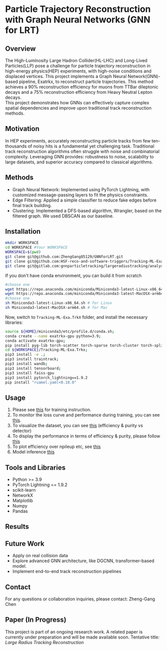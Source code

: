 # Particle Trajectory Reconstruction with Graph Neural Networks (GNN for LRT)
## Overview
The High-Luminosity Large Hadron Collider(HL-LHC) and Long-Lived Particles(LLP) pose a challenge for particle trajectory reconstruction in high-energy physics(HEP) experiments, with high-noise conditions and displaced vertices. This project implements a Graph Neural Network(GNN)- based pipeline, Exatrkx, to reconstruct particle trajectories. This method achieves a 90% reconstruction efficiency for muons from TTBar dileptonic decays and a 75% reconstruction efficiency from Heavy Neutral Lepton decays.  
This project demonstrates how GNNs can effectively capture complex spatial dependencies and improve upon traditional track reconstruction methods.

## Motivation
In HEP experiments, accurately reconstructing particle tracks from few ten-thousands of noisy hits is a fundamental yet challenging task. Traditional track reconstruction algorithms often struggle with noise and combinatorial complexity. Leveraging GNN provides: robustness to noise, scalability to large datasets, and superior accuracy compared to classical algorithms.

## Methods
* Graph Neural Network: Implemented using PyTorch Lightning, with customized message-passing layers to fit the physics constraints.
* Edge Filtering: Applied a simple classifier to reduce fake edges before final track building.
* Clustering: Implemented a DFS-based algorithm, Wrangler, based on the filtered graph. We used DBSCAN as our baseline.

## Installation


```bash
mkdir WORKSPACE
cd WORKSPACE #Your WORKSPACE
WORKSPACE=$(pwd)
git clone git@github.com:ZhengGang85129/GNNforLRT.git
git clone git@github.com:HSF-reco-and-software-triggers/Tracking-ML-Exa.TrkX.git ;
git clone git@gitlab.com:gnnparticletracking/largeradiustracking/analysis.git;
```

If you don't have conda environment, you can build it from scratch
```bash
#choose one
wget https://repo.anaconda.com/miniconda/Miniconda3-latest-Linux-x86_64.sh # for Linux
wget https://repo.anaconda.com/miniconda/Miniconda3-latest-MacOSX-arm64.sh # for Mac
#choose one
sh Miniconda3-latest-Linux-x86_64.sh # for Linux
sh Miniconda3-latest-MacOSX-arm64.sh # for Mac
```

Now, switch to `Tracking-ML-Exa.TrkX` folder, and install the necessary libraries:

```bash
source ${HOME}/miniconda3/etc/profile.d/conda.sh;
conda create --name exatrkx-gpu python=3.9;
conda activate exatrkx-gpu;
pip install pyg-lib torch-scatter torch-sparse torch-cluster torch-spline-conv torch-geometric -f https://data.pyg.org/whl/torch-2.1.0+cu121.html
cd ${WORKSPACE}/Tracking-ML-Exa.Trkx;
pip3 install -e .;
pip3 install traintrack;
pip3 install wandb;
pip3 install tensorboard;
pip3 install faiss-gpu
pip3 install pytorch_lightning==1.9.2
pip install "ruamel.yaml<0.18.0"
```

## Usage

1. Please see [this](https://quiet-magnesium-057.notion.site/Pipeline-to-install-TrackML-and-training-the-model-for-GNNforLRT-project-c5de6509e5ef409bb968a9d5f3969306?pvs=4) for training instruction.
2. To monitor the loss curve and performance during training, you can see [this](https://quiet-magnesium-057.notion.site/Pipeline-to-plot-the-training-validation-curve-for-each-stage-650886b4a9bf46fbb30ce536a966c347).
3. To visualize the dataset, you can see [this](https://quiet-magnesium-057.notion.site/Event-Display-29d2bb171d3c47eba6d3ab1a68cfe06a?pvs=4) (efficiency & purity vs detector)
4. To display the performance in terms of efficiency & purity, please follow [this](https://quiet-magnesium-057.notion.site/Stage-performance-11f67c6786f6808d9fc9fc78d93a8573?pvs=4)
5. To plot efficiency over npileup etc, see [this](https://quiet-magnesium-057.notion.site/Evaluate-the-model-11f67c6786f68022abebd33843e4608b?pvs=4)
6. Model inference [this](https://quiet-magnesium-057.notion.site/Inference-11f67c6786f6803f93c1d256dc30bee1?pvs=4)


## Tools and Libraries
* Python >= 3.9
* PyTorch Lightning == 1.9.2
* scikit-learn
* NetworkX
* Matplotlib
* Numpy
* Pandas

## Results




## Future Work
* Apply on real collision data
* Explore advanced GNN architecture, like DGCNN, transformer-based model.
* Implement end-to-end track reconstruction pipelines

## Contact
For any questions or collaboration inquiries, please contact:
Zheng-Gang Chen

## Paper (In Progress)
This project is part of an ongoing research work. A related paper is currently under preparation and will be made available soon.
Tentative title:
_Large Radius Tracking Reconstruction_


   
